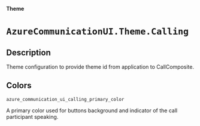 **Theme**

# `AzureCommunicationUI.Theme.Calling`

## Description

Theme configuration to provide theme id from application to CallComposite. 

## Colors

`azure_communication_ui_calling_primary_color` 

A primary color used for buttons background and indicator of the call participant speaking.
